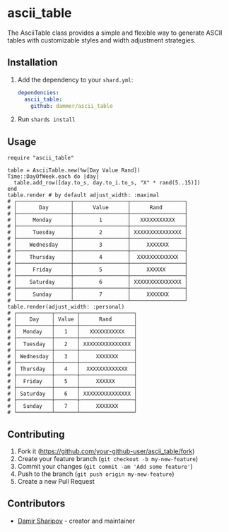 # ascii_table

The AsciiTable class provides a simple and flexible way to generate ASCII tables with customizable styles and width adjustment strategies.

## Installation

1. Add the dependency to your `shard.yml`:

   ```yaml
   dependencies:
     ascii_table:
       github: dammer/ascii_table
   ```

2. Run `shards install`

## Usage

```crystal
require "ascii_table"

table = AsciiTable.new(%w[Day Value Rand])
Time::DayOfWeek.each do |day|
  table.add_row([day.to_s, day.to_i.to_s, "X" * rand(5..15)])
end
table.render # by default adjust_width: :maximal
# ┌─────────────────┬─────────────────┬─────────────────┐
# │       Day       │      Value      │      Rand       │
# ├─────────────────┼─────────────────┼─────────────────┤
# │     Monday      │        1        │   XXXXXXXXXXX   │
# ├─────────────────┼─────────────────┼─────────────────┤
# │     Tuesday     │        2        │ XXXXXXXXXXXXXXX │
# ├─────────────────┼─────────────────┼─────────────────┤
# │    Wednesday    │        3        │     XXXXXXX     │
# ├─────────────────┼─────────────────┼─────────────────┤
# │    Thursday     │        4        │  XXXXXXXXXXXXX  │
# ├─────────────────┼─────────────────┼─────────────────┤
# │     Friday      │        5        │     XXXXXX      │
# ├─────────────────┼─────────────────┼─────────────────┤
# │    Saturday     │        6        │ XXXXXXXXXXXXXXX │
# ├─────────────────┼─────────────────┼─────────────────┤
# │     Sunday      │        7        │     XXXXXXX     │
# └─────────────────┴─────────────────┴─────────────────┘
table.render(adjust_width: :personal)
# ┌───────────┬───────┬─────────────────┐
# │    Day    │ Value │      Rand       │
# ├───────────┼───────┼─────────────────┤
# │  Monday   │   1   │   XXXXXXXXXXX   │
# ├───────────┼───────┼─────────────────┤
# │  Tuesday  │   2   │ XXXXXXXXXXXXXXX │
# ├───────────┼───────┼─────────────────┤
# │ Wednesday │   3   │     XXXXXXX     │
# ├───────────┼───────┼─────────────────┤
# │ Thursday  │   4   │  XXXXXXXXXXXXX  │
# ├───────────┼───────┼─────────────────┤
# │  Friday   │   5   │     XXXXXX      │
# ├───────────┼───────┼─────────────────┤
# │ Saturday  │   6   │ XXXXXXXXXXXXXXX │
# ├───────────┼───────┼─────────────────┤
# │  Sunday   │   7   │     XXXXXXX     │
# └───────────┴───────┴─────────────────┘

```

## Contributing

1. Fork it (<https://github.com/your-github-user/ascii_table/fork>)
2. Create your feature branch (`git checkout -b my-new-feature`)
3. Commit your changes (`git commit -am 'Add some feature'`)
4. Push to the branch (`git push origin my-new-feature`)
5. Create a new Pull Request

## Contributors

- [Damir Sharipov](https://github.com/your-github-user) - creator and maintainer
